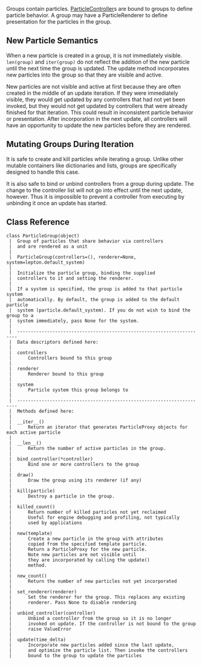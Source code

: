 Groups contain particles. [ParticleController](ParticleController.md)s are bound to groups to define particle behavior. A group may have a ParticleRenderer to define presentation for the particles in the group.

## New Particle Semantics ##

When a new particle is created in a group, it is not immediately visible. `len(group)` and `iter(group)` do not reflect the addition of the new particle until the next time the group is updated. The update method incorporates new particles into the group so that they are visible and active.

New particles are not visible and active at first because they are often created in the middle of an update iteration. If they were immediately visible, they would get updated by any controllers that had not yet been invoked, but they would not get updated by controllers that were already finished for that iteration. This could result in inconsistent particle behavior or presentation. After incorporation in the next update, all controllers will have an opportunity to update the new particles before they are rendered.

## Mutating Groups During Iteration ##

It is safe to create and kill particles while iterating a group. Unlike other mutable containers like dictionaries and lists, groups are specifically designed to handle this case.

It is also safe to bind or unbind controllers from a group during update. The change to the controller list will not go into effect until the next update, however. Thus it is impossible to prevent a controller from executing by unbinding it once an update has started.

## Class Reference ##

```
class ParticleGroup(object)
 |  Group of particles that share behavior via controllers
 |  and are rendered as a unit
 |  
 |  ParticleGroup(controllers=(), renderer=None, system=lepton.default_system)
 |  
 |  Initialize the particle group, binding the supplied
 |  controllers to it and setting the renderer.
 |  
 |  If a system is specified, the group is added to that particle system
 |  automatically. By default, the group is added to the default particle
 |  system (particle.default_system). If you do not wish to bind the group to a
 |  system immediately, pass None for the system.
 |  
 |  ----------------------------------------------------------------------
 |  Data descriptors defined here:
 |  
 |  controllers
 |      Controllers bound to this group
 |  
 |  renderer
 |      Renderer bound to this group
 |  
 |  system
 |      Particle system this group belongs to
 |  
 |  ----------------------------------------------------------------------
 |  Methods defined here:
 |  
 |  __iter__()
 |      Return an iterator that generates ParticleProxy objects for each active particle
 |  
 |  __len__()
 |      Return the number of active particles in the group.
 |  
 |  bind_controller(*controller)
 |      Bind one or more controllers to the group
 |  
 |  draw()
 |      Draw the group using its renderer (if any)
 |  
 |  kill(particle)
 |      Destroy a particle in the group.
 |  
 |  killed_count()
 |      Return number of killed particles not yet reclaimed
 |      Useful for engine debugging and profiling, not typically
 |      used by applications
 |  
 |  new(template)
 |      Create a new particle in the group with attributes
 |      copied from the specified template particle.
 |      Return a ParticleProxy for the new particle.
 |      Note new particles are not visible until
 |      they are incorporated by calling the update()
 |      method.
 |  
 |  new_count()
 |      Return the number of new particles not yet incorporated
 |  
 |  set_renderer(renderer)
 |      Set the renderer for the group. This replaces any existing
 |      renderer. Pass None to disable rendering
 |  
 |  unbind_controller(controller)
 |      Unbind a controller from the group so it is no longer
 |      invoked on update. If the controller is not bound to the group
 |      raise ValueError
 |  
 |  update(time_delta)
 |      Incorporate new particles added since the last update,
 |      and optimize the particle list. Then invoke the controllers
 |      bound to the group to update the particles
```